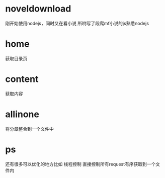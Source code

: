 # noveldownload
刚开始使用nodejs，同时又在看小说
所哟写了段爬mf小说的js熟悉nodejs

# home
获取目录页

# content
获取内容

# allinone
将分章整合到一个文件中

# ps
还有很多可以优化的地方比如 线程控制 直接控制所有request有序获取到一个文件内

